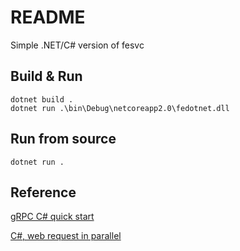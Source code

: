 # README

Simple .NET/C# version of fesvc

## Build & Run

```
dotnet build .
dotnet run .\bin\Debug\netcoreapp2.0\fedotnet.dll
```

## Run from source

```
dotnet run .
```

## Reference
[gRPC C# quick start](https://grpc.io/docs/quickstart/csharp.html)

[C#, web request in parallel](
https://docs.microsoft.com/en-us/dotnet/csharp/programming-guide/concepts/async/how-to-make-multiple-web-requests-in-parallel-by-using-async-and-await)